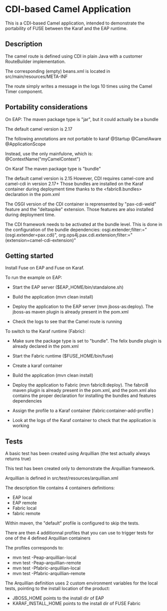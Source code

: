 CDI-based Camel Application
===========================

This is a CDI-based Camel application, intended to demonstrate the portability of FUSE between the Karaf and the EAP runtime.


Description
-----------
The camel route is defined using CDI in plain Java with a customer RouteBuilder implementation.

The corresponding (empty) beans.xml is located in src/main/resources/META-INF

The route simply writes a message in the logs 10 times using the Camel Timer component.


Portability considerations
--------------------------
On EAP:
  The maven package type is "jar", but it could actually be a bundle
  
  The default camel version is 2.17
  
  The following annotations are not portable to karaf
    @Startup
    @CamelAware
    @ApplicationScope
  
  Instead, use the only mainfulone, which is:
    @ContextName("myCamelContext")


On Karaf
  The maven package type is "bundle"
  
  The default camel version is 2.15
  However, CDI requires camel-core and camel-cdi in version 2.17+
  Those bundles are installed on the Karaf container during deployment time thanks to the <fabric8.bundles> declaration in the pom.xml
 
  The OSGI version of the CDI container is reprensented by "pax-cdi-weld" feature and the "deltaspike" extension.
  Those features are also installed during deployment time.

  The CDI framework needs to be activated at the bundle level.
  This is done in the configuration of the bundle dependencies:
            <Require-Capability>
              osgi.extender;filter:="(osgi.extender=pax.cdi)",
              org.ops4j.pax.cdi.extension;filter:="(extension=camel-cdi-extension)"
            </Require-Capability>  


Getting started
---------------

Install Fuse on EAP and Fuse on Karaf.

To run the example on EAP:

  - Start the EAP server ($EAP_HOME/bin/standalone.sh)

  - Build the application  (mvn clean install)

  - Deploy the application to the EAP server (mvn jboss-as:deploy).  The jboss-as maven plugin is already present in the pom.xml

  - Check the logs to see that the Camel route is running

To switch to the Karaf runtime (Fabric):
  - Make sure the package type is set to "bundle".  The felix bundle plugin is already declared in the pom.xml

  - Start the Fabric runtime ($FUSE_HOME/bin/fuse)

  - Create a karaf container

  - Build the application (mvn clean install)

  - Deploy the application to Fabric (mvn fabric8:deploy).  The fabrci8 maven plugin is already present in the pom.xml, and the pom.xml also contains the proper declaration for installing the bundles and features dependencies

  - Assign the profile to a Karaf container (fabric:container-add-profile <container> <profile>)

  - Look at the logs of the Karaf container to check that the application is working



Tests
-----

A basic test has been created using Arquillian (the test actually always returns true)

This test has been created only to demonstrate the Arquillian framework.

Arquillian is defined in src/test/resources/arquillian.xml

The description file contains 4 containers definitions:
 - EAP local
 - EAP remote
 - Fabric local
 - fabric remote

Within maven, the "default" profile is configured to skip the tests.

There are then 4 additionnal profiles that you can use to trigger tests for one of the 4 defined Arquillian containers

The profiles corresponds to:
 -  mvn test -Peap-arquillian-local
 -  mvn test -Peap-arquillian-remote
 -  mvn test -Pfabric-arquillian-local
 -  mvn test -Pfabric-arquillian-remote

The Arquillian definition uses 2 custom environment variables for the local tests, pointing to the install location of the product:
 - JBOSS_HOME points to the install dir of EAP
 - KARAF_INSTALL_HOME points to the install dir of FUSE Fabric





